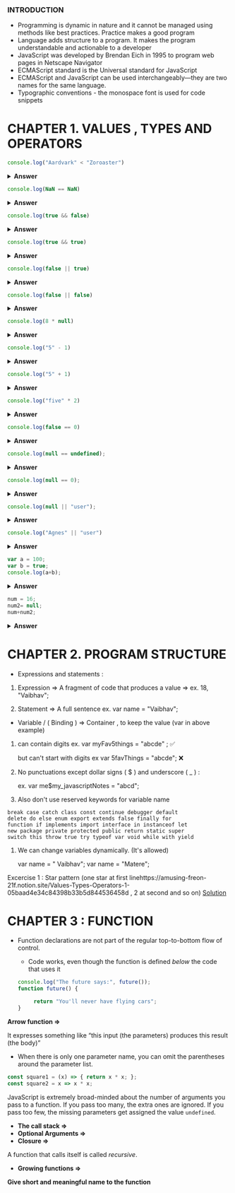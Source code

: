 ### INTRODUCTION

- Programming is dynamic in nature and it cannot be managed using methods like best practices. Practice makes a good program
- Language adds structure to a program. It makes the program understandable and actionable to a developer
- JavaScript was developed by Brendan Eich in 1995 to program web pages in Netscape Navigator
- ECMAScript standard is the Universal standard for JavaScript
- ECMAScript and JavaScript can be used interchangeably—they are two names for the same language.
- Typographic conventions - the monospace font is used for code snippets

# CHAPTER 1. VALUES , TYPES AND OPERATORS

```javascript
console.log("Aardvark" < "Zoroaster")
```
<details><summary><b>Answer</b></summary>
<p>true</p>
 <p>Uppercase letters are always “less” than lowercase ones</p>
</details>


```javascript
console.log(NaN == NaN)
```
<details><summary><b>Answer</b></summary>
<p>false</p>
 NaN is supposed to denote the result of a nonsensical computation, and as such, it isn’t equal to the result of any other nonsensical computations.
</details>


```javascript
console.log(true && false)
```
<details><summary><b>Answer</b></summary>
<p>false</p>
</details>

```javascript
console.log(true && true)
```
<details><summary><b>Answer</b></summary>
<p>true</p>
</details>

```javascript
console.log(false || true)
```
<details><summary><b>Answer</b></summary>
<p>true</p>
</details>


```javascript
console.log(false || false)
```
<details><summary><b>Answer</b></summary>
<p>false</p>
</details>

```javascript
console.log(8 * null)
```
<details><summary><b>Answer</b></summary>
<p>0</p>
<p>because null becomes 0</p>
</details>

```javascript
console.log("5" - 1)
```
<details><summary><b>Answer</b></summary>
<p>4</p>
<p>"5" becomes 5 (from string to number)</p>
</details>

```javascript
console.log("5" + 1)
```
<details><summary><b>Answer</b></summary>
<p>51</p>
<p>+ tries string concatenation before numeric addition, so the 1 is converted to "1"</p>
<p>if any one is String then it just concat</p>
</details>

```javascript
console.log("five" * 2)
```
<details><summary><b>Answer</b></summary>
<p>NaN</p>
<p>When something that doesn’t map to a number in an obvious way (such as "five" or undefined) is converted to a number, you get the value NaN.</p>
</details>

```javascript
console.log(false == 0)
```
<details><summary><b>Answer</b></summary>
<p>true</p>
</details>

```javascript
console.log(null == undefined);
```
<details><summary><b>Answer</b></summary>
<p>true</p>
</details>

```javascript
console.log(null == 0);
```
<details><summary><b>Answer</b></summary>
<p>false</p>
</details>

```javascript
console.log(null || "user");
```
<details><summary><b>Answer</b></summary>
<p>user</p>
</details>

```javascript
console.log("Agnes" || "user")
```
<details><summary><b>Answer</b></summary>
<p>Agnes</p>
</details>

```javascript
var a = 100;
var b = true;
console.log(a+b);
```
<details><summary><b>Answer</b></summary>
<p>101</p>
</details>

```javascript
num = 16;
num2= null;
num+num2;
```
<details><summary><b>Answer</b></summary>
<p>16</p>
</details>

# CHAPTER 2. PROGRAM STRUCTURE

- Expressions and statements :

1. Expression ⇒ A fragment of code that produces a value ⇒ ex.  18,    "Vaibhav";

2. Statement ⇒ A full sentence ex. var name = "Vaibhav";

- Variable / ( Binding ) ⇒ Container , to keep the value (var in above example)

1. can contain digits ex. var myFav5things = "abcde" ; ✅
    
    but can't start with digits ex var 5favThings = "abcde"; ❌ 
    
2. No punctuations except dollar signs ( $ ) and  underscore ( _ ) :  
    
    ex. var me$my_javascriptNotes = "abcd";
    
3. Also don't use reserved keywords for variable name 

```
break case catch class const continue debugger default
delete do else enum export extends false finally for
function if implements import interface in instanceof let
new package private protected public return static super
switch this throw true try typeof var void while with yield
```

1. We can change variables dynamically. (It's allowed)
    
    var name = " Vaibhav";
    var name = "Matere";
    
Excercise 1 : Star pattern (one star at first linehttps://amusing-freon-21f.notion.site/Values-Types-Operators-1-05baad4e34c84398b33b5d844536458d , 2 at second and so on)
[Solution](https://replit.com/@Vaibhav18Matere/star-pattern-do-while-loop)

# CHAPTER 3 : FUNCTION
- Function declarations are not part of the regular top-to-bottom flow of control.
    - Code works, even though the function is defined *below* the code that uses it
    
    ```jsx
    console.log("The future says:", future());
    function future() {
    
         return "You'll never have flying cars";
    }
    ```
    
**Arrow function  ⇒** 

It expresses something like “this input (the parameters) produces this result (the body)”

- When there is only one parameter name, you can omit the parentheses around the parameter list.

```jsx
const square1 = (x) => { return x * x; };
const square2 = x => x * x;
```

JavaScript is extremely broad-minded about the number of arguments you pass to a function. If you pass too many, the extra ones are ignored. If you pass too few, the missing parameters get assigned the value `undefined`.

- **The call stack ⇒**
- **Optional Arguments ⇒**
- **Closure ⇒**

A function that calls itself is called *recursive*.

- **Growing functions ⇒**

**Give short and meaningful name to the function**